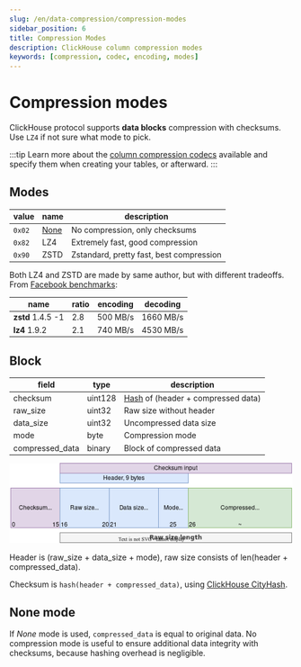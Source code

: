 ```yaml
---
slug: /en/data-compression/compression-modes
sidebar_position: 6
title: Compression Modes
description: ClickHouse column compression modes
keywords: [compression, codec, encoding, modes]
---
```


# Compression modes

ClickHouse protocol supports **data blocks** compression with checksums.
Use `LZ4` if not sure what mode to pick.

:::tip
Learn more about the [column compression codecs](/docs/en/sql-reference/statements/create/table.md/#column-compression-codecs) available and specify them when creating your tables, or afterward.
:::

## Modes

| value  | name               | description                              |
|--------|--------------------|------------------------------------------|
| `0x02` | [None](#none-mode) | No compression, only checksums           |
| `0x82` | LZ4                | Extremely fast, good compression         |
| `0x90` | ZSTD               | Zstandard, pretty fast, best compression |

Both LZ4 and ZSTD are made by same author, but with different tradeoffs.
From [Facebook benchmarks](https://facebook.github.io/zstd/#benchmarks):

| name              | ratio | encoding | decoding  |
|-------------------|-------|----------|-----------|
| **zstd** 1.4.5 -1 | 2.8   | 500 MB/s | 1660 MB/s |
| **lz4** 1.9.2     | 2.1   | 740 MB/s | 4530 MB/s |

## Block

| field           | type    | description                                      |
|-----------------|---------|--------------------------------------------------|
| checksum        | uint128 | [Hash](../native-protocol/hash.md) of (header + compressed data) |
| raw_size        | uint32  | Raw size without header                          |
| data_size       | uint32  | Uncompressed data size                           |
| mode            | byte    | Compression mode                                 |
| compressed_data | binary  | Block of compressed data                         |

![compression block diagram](./images/ch_compression_block.png)

Header is (raw_size + data_size + mode), raw size consists of len(header + compressed_data).

Checksum is `hash(header + compressed_data)`, using [ClickHouse CityHash](../native-protocol/hash.md).

## None mode

If *None* mode is used, `compressed_data` is equal to original data.
No compression mode is useful to ensure additional data integrity with checksums, because
hashing overhead is negligible.
